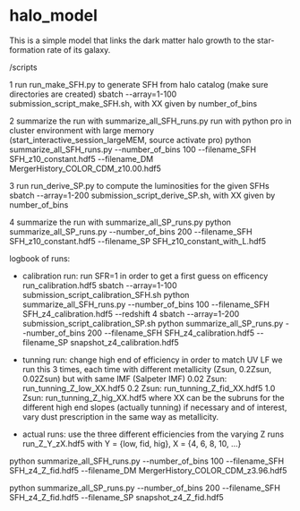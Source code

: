 # halo_model

This is a simple model that links the dark matter halo growth to the star-formation rate of its galaxy. 

/scripts

1  run run_make_SFH.py to generate SFH from halo catalog (make sure directories are created)
   sbatch --array=1-100 submission_script_make_SFH.sh, with XX given by number_of_bins

2  summarize the run with summarize_all_SFH_runs.py
   run with python pro in cluster environment with large memory (start_interactive_session_largeMEM, source activate pro)
   python summarize_all_SFH_runs.py --number_of_bins 100 --filename_SFH SFH_z10_constant.hdf5 --filename_DM MergerHistory_COLOR_CDM_z10.00.hdf5

3  run run_derive_SP.py to compute the luminosities for the given SFHs
   sbatch --array=1-200 submission_script_derive_SP.sh, with XX given by number_of_bins

4  summarize the run with summarize_all_SP_runs.py
   python summarize_all_SP_runs.py --number_of_bins 200 --filename_SFH SFH_z10_constant.hdf5 --filename_SP SFH_z10_constant_with_L.hdf5


logbook of runs:


- calibration run:  run SFR=1 in order to get a first guess on efficency
					run_calibration.hdf5
    sbatch --array=1-100 submission_script_calibration_SFH.sh
    python summarize_all_SFH_runs.py --number_of_bins 100 --filename_SFH SFH_z4_calibration.hdf5 --redshift 4
    sbatch --array=1-200 submission_script_calibration_SP.sh
    python summarize_all_SP_runs.py --number_of_bins 200 --filename_SFH SFH_z4_calibration.hdf5 --filename_SP snapshot_z4_calibration.hdf5


- tunning run:		change high end of efficiency in order to match UV LF
					we run this 3 times, each time with different metallicity (Zsun, 0.2Zsun, 0.02Zsun) but with same IMF (Salpeter IMF)
					0.02 Zsun: run_tunning_Z_low_XX.hdf5
					0.2 Zsun:  run_tunning_Z_fid_XX.hdf5
					1.0 Zsun:  run_tunning_Z_hig_XX.hdf5
					where XX can be the subruns for the different high end slopes (actually tunning)
					if necessary and of interest, vary dust prescription in the same way as metallicity.

- actual runs:		use the three different efficiencies from the varying Z runs
					run_Z_Y_zX.hdf5  with Y = {low, fid, hig}, X = {4, 6, 8, 10, ...}

python summarize_all_SFH_runs.py --number_of_bins 100 --filename_SFH SFH_z4_Z_fid.hdf5 --filename_DM MergerHistory_COLOR_CDM_z3.96.hdf5

python summarize_all_SP_runs.py --number_of_bins 200 --filename_SFH SFH_z4_Z_fid.hdf5 --filename_SP snapshot_z4_Z_fid.hdf5


